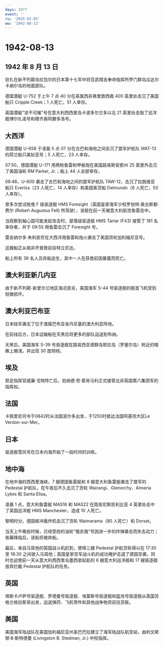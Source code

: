 ```yaml
---
days: 1077
event: ''
ru: '2025-02-05'
ww: '1942-08-13'
---
```


# 1942-08-13

## 1942 年 8 月 13 日

驻扎在新不列颠岛拉包尔的日本第十七军中将百武晴吉奉命指挥所罗门群岛瓜达尔卡纳尔岛的地面部队。

德国潜艇 U-752 于上午 7 点 40 分在英属西非弗里敦西南 400
英里处击沉了美国船只 Cripple Creek；1 人死亡，51 人幸存。

英国潜艇"坚不可摧"号在意大利西西里岛卡波多尔兰多以北 21
英里处击毁了巡洋舰博尔扎诺号和穆齐奥阿滕多洛号。

## 大西洋

德国潜艇 U-658 于凌晨 5 点 07 分在古巴和海地之间击沉了盟军护航队 WAT-13
的荷兰船只美狄亚号；5 人死亡，23 人幸存。

07:50，德国潜艇 U-171 用两枚鱼雷和甲板炮在美国路易斯安那州 25
英里外击沉了美国油轮 RM Parker, Jr.；船上 44 人全部幸存。

09:48，U-600 袭击了古巴和海地之间的盟军护航队 TAW-12，击沉了拉脱维亚船只
Everlza（23 人死亡，14 人幸存）和美国客货船 Delmundo（8 人死亡，50
人幸存）。

曾多次尝试拖曳 F 级驱逐舰 HMS
Foresight（英国皇家海军少校罗伯特·奥古斯都·费尔 (Robert Augustus Fell)
所驾驶），该舰在前一天被意大利航空鱼雷击中。

当观察到轴心国可能发起攻击时，部落级驱逐舰 HMS Tartar (F43) 接管了 181
名幸存者，并于 09:55 用鱼雷击沉了 Foresight 号。

雷吉纳尔多·朱利安尼在大西洋用鱼雷和炮火袭击了美国货轮加利福尼亚号。

这艘船正从南非开普敦前往特立尼达。

船上所有 38 名人员弃船逃生，其中一人在获救前因暴露而死亡。

## 澳大利亚新几内亚

由于新不列颠-新爱尔兰地区海况恶劣，美国海军 S-44
号驱逐舰的舰首飞机受到轻微损坏。

## 澳大利亚巴布亚

日本陆军袭击了位于澳属巴布亚省丹尼基的澳大利亚阵地。

在前线后方，日本运输船在天黑后将更多的部队运送到布纳。

天黑后，美国海军 S-39
号驱逐舰在路易西亚德群岛耶拉岛（罗塞尔岛）附近的暗礁上搁浅，并出现 30
度侧倾。

## 埃及

原定指挥官威廉·戈特阵亡后，伯纳德·劳·蒙哥马利正式接管北非英国第八集团军的指挥权。

## 法国

卡佩里尼司令于0842时从法国波尔多出发，于1250时抵达法国阿基坦大区Le
Verdon-sur-Mer。

## 日本

驱逐舰雪风号在日本内海开始了一段时间的训练。

## 地中海

在地中海的西西里海峡，7 艘德国鱼雷艇和 8 艘意大利鱼雷艇袭击了盟军的
Pedestal 护航队，在午夜后不久击沉了货轮 Wairangi、Glenorchy、Almeria
Lykes 和 Santa Elisa。

凌晨 1 点，意大利鱼雷艇 MAS16 和 MAS22 在距突尼斯凯利比亚 4
英里处击中了英国巡洋舰 HMS Manchester，造成 10 人死亡。

黎明时分，德国俯冲轰炸机击沉了货轮 Waimarama（80 人死亡）和 Dorset。

当天上午晚些时候，已经受损的油轮"俄亥俄"号因进一步的炸弹袭击而失去动力；夜幕降临后，该船将被弃船。

最后，来自马耳他的英国战斗机赶到，使得三艘 Pedestal 护航货轮得以在 17:30
至 18:30
之间驶入马耳他；英国皇家空军战斗机的成功掩护击退了德国空袭，同时也迫使前一天从意大利西西里岛墨西拿起航的
6 艘意大利巡洋舰和 17 艘驱逐舰放弃拦截 Pedestal 护航队的任务。

## 英国

塔斯卡卢萨号驱逐舰、罗德曼号驱逐舰、埃蒙斯号驱逐舰和猛攻号驱逐舰从英国苏格兰格拉斯哥出发，运送弹药、飞机零件和其他战争物资前往苏联。

## 美国

美国海军陆战队在美国加利福尼亚州圣巴巴拉建立了海军陆战队航空站，由利文斯顿·B·斯特德曼
(Livingston B. Stedman, Jr.) 中校指挥。